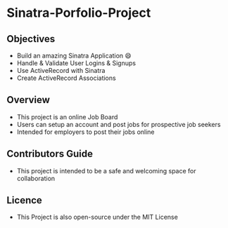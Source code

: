 # Sinatra-Porfolio-Project

## Objectives

- Build an amazing Sinatra Application :smile:
- Handle & Validate User Logins & Signups
- Use ActiveRecord with Sinatra
- Create ActiveRecord Associations

## Overview
- This project is an online Job Board
- Users can setup an account and post jobs for prospective job seekers
- Intended for employers to post their jobs online


## Contributors Guide
- This project is intended to be a safe and welcoming space for collaboration

## Licence
- This Project is also open-source under the MIT License